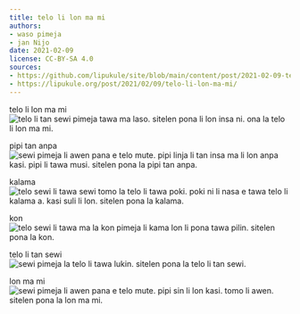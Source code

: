 ```yaml
---
title: telo li lon ma mi
authors:
- waso pimeja
- jan Nijo
date: 2021-02-09
license: CC-BY-SA 4.0
sources:
- https://github.com/lipukule/site/blob/main/content/post/2021-02-09-teloma.md
- https://lipukule.org/post/2021/02/09/telo-li-lon-ma-mi/
---
```


telo li lon ma mi
![telo li tan sewi pimeja tawa ma laso. sitelen pona li lon insa ni. ona la telo li lon ma mi.](/images/teloma/1.jpg)

pipi tan anpa
![sewi pimeja li awen pana e telo mute. pipi linja li tan insa ma li lon anpa kasi. pipi li tawa musi. sitelen pona la pipi tan anpa.](/images/teloma/2.jpg)

kalama
![telo sewi li tawa sewi tomo la telo li tawa poki. poki ni li nasa e tawa telo li kalama a. kasi suli li lon. sitelen pona la kalama.](/images/teloma/3.jpg)

kon
![telo sewi li tawa ma la kon pimeja li kama lon li pona tawa pilin. sitelen pona la kon.](/images/teloma/4.jpg)

telo li tan sewi
![sewi pimeja la telo li tawa lukin. sitelen pona la telo li tan sewi.](/images/teloma/5.jpg)

lon ma mi
![sewi pimeja li awen pana e telo mute. pipi sin li lon kasi. tomo li awen. sitelen pona la lon ma mi.](/images/teloma/6.jpg)